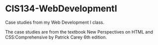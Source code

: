 # CIS134-WebDevelopmentI
Case studies from my Web Development I class.

The case studies are from the textbook New Perspectives on HTML and CSS:Comprehensive by Patrick Carey 6th edition.
